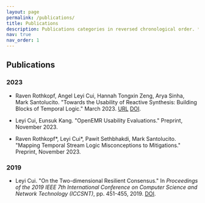 ```yaml
---
layout: page
permalink: /publications/
title: Publications
description: Publications categories in reversed chronological order. * indicates equal contribution.
nav: true
nav_order: 1
---
```

## Publications

### 2023
- Raven Rothkopf, Angel Leyi Cui, Hannah Tongxin Zeng, Arya Sinha, Mark Santolucito. "Towards the Usability of Reactive Synthesis: Building Blocks of Temporal Logic." March 2023. [URL](https://kilthub.cmu.edu/articles/conference_contribution/Towards_the_Usability_of_Reactive_Synthesis_Building_Blocks_of_Temporal_Logic/22277356) [DOI](https://doi.org/10.1184/R1/22277356.v1).

- Leyi Cui, Eunsuk Kang. "OpenEMR Usability Evaluations." Preprint, November 2023.

- Raven Rothkopf*, Leyi Cui*, Pawit Sethbhakdi, Mark Santolucito. "Mapping Temporal Stream Logic Misconceptions to Mitigations." Preprint, November 2023.

### 2019
- Leyi Cui. "On the Two-dimensional Resilient Consensus." In *Proceedings of the 2019 IEEE 7th International Conference on Computer Science and Network Technology (ICCSNT)*, pp. 451-455, 2019. [DOI](https://doi.org/10.1109/ICCSNT47585.2019.8962480).
